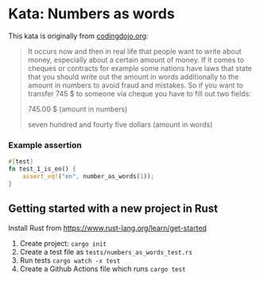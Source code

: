 # Kata: Numbers as words

This kata is originally from [codingdojo.org](https://codingdojo.org/kata/NumbersInWords/):

>
> It occurs now and then in real life that people want to write about money,
> especially about a certain amount of money. If it comes to cheques or
> contracts for example some nations have laws that state that you should write
> out the amount in words additionally to the amount in numbers to avoid fraud
> and mistakes. So if you want to transfer 745 $ to someone via cheque you have
> to fill out two fields:
>
> 745.00 $ (amount in numbers)
>
> seven hundred and fourty five dollars (amount in words)
>

### Example assertion

```rust
#[test]
fn test_1_is_en() {
    assert_eq!("en", number_as_words(1));
}
```

## Getting started with a new project in Rust

Install Rust from https://www.rust-lang.org/learn/get-started

1. Create project: `cargo init`
2. Create a test file as `tests/numbers_as_words_test.rs`
3. Run tests `cargo watch -x test`
4. Create a Github Actions file which runs `cargo test`
